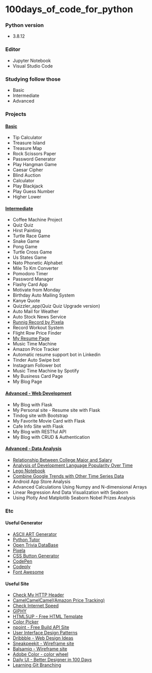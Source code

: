 # 100days_of_code_for_python
### Python version
- 3.8.12

### Editor
- Jupyter Notebook
- Visual Studio Code

### Studying follow those
  - Basic 
  - Intermediate
  - Advanced

### Projects 
#### [Basic](https://github.com/Ki-Sung/100days_of_code_for_python/tree/main/basic_final_projects)
- Tip Calculator
- Treasure Island
- Treasure Map 
- Rock Scissors Paper
- Password Generator
- Play Hangman Game 
- Caesar Cipher
- Blind Auction 
- Calculator
- Play Blackjack 
- Play Guess Number
- Higher Lower
#### [Intermediate](https://github.com/Ki-Sung/100days_of_code_for_python/tree/main/intermediate_final_projects)
- Coffee Machine Project
- Quiz Quiz
- Hirst Painting
- Turtle Race Game
- Snake Game
- Pong Game
- Turtle Cross Game
- Us States Game
- Nato Phonetic Alphabet
- Mile To Km Converter
- Pomodoro Timer
- Password Manager
- Flashy Card App
- Motivate from Monday
- Birthday Auto Mailing System
- Kanye Quote
- Quizzler_app(Quiz Quiz Upgrade version)
- Auto Mail for Weather
- Auto Stock News Service
- [Runnig Record by Pixela](https://pixe.la/v1/users/kisung/graphs/graph1.html)
- Record Workout System
- Flight Row Price Finder
- [My Resume Page](https://ki-sung.github.io/my_page/)
- Music Time Machine
- Amazon Price Tracker
- Automatic resume support bot in Linkedin
- Tinder Auto Swipe bot
- Instagram Follower bot
- Music Time Machine by Spotify
- My Business Card Page
- My Blog Page 

#### [Advanced - Web Development](https://github.com/Ki-Sung/100days_of_code_for_python/tree/main/advanced_projects/web_projects)
- My Blog with Flask
- My Personal site - Resume site with Flask
- Tindog site with Bootstrap
- My Favorite Movie Card with Flask
- Cafe Info Site with Flask
- My Blog with RESTful API
- My Blog with CRUD & Authentication

#### [Advanced - Data Analysis](https://github.com/Ki-Sung/100days_of_code_for_python/tree/main/advanced/data_analysis)
- [Relationship Between College Major and Salary](https://nbviewer.org/github/Ki-Sung/100days_of_code_for_python/blob/main/advanced/data_analysis/01_Relationship_between_college_major_and_salary/01_Relationship_between_college_major_and_salary-Stduy.ipynb)
- [Analysis of Development Language Popularity Over Time](https://nbviewer.org/github/Ki-Sung/100days_of_code_for_python/blob/main/advanced/data_analysis/02_Analysis_of_Development_Language_Popularity_Over_Time/02_Analysis_of_Development_Language_Popularity_Over_Time.ipynb)
- [Lego Notebook](https://nbviewer.org/github/Ki-Sung/100days_of_code_for_python/blob/main/advanced/data_analysis/03_Lego_Notebook/03_Lego_Analysis.ipynb)
- [Combine Google Trends with Other Time Series Data](https://nbviewer.org/github/Ki-Sung/100days_of_code_for_python/blob/main/advanced/data_analysis/04_Combine_Google_Trends_with_Other_Time_Series_Data/04_Combine_Google_Trends_with_Other_Time_Series_Data.ipynb)
- Android App Store Analysis
- Advanced Calculations Using Numpy and N-dimensional Arrays
- Linear Regression And Data Visualization with Seaborn
- Using Plotly And Matplotlib Seaborn Nobel Prizes Analysis

### Etc
#### Useful Generator
- [ASCII ART Generator](http://patorjk.com/software/taag/#p=display&f=Doom&t=Guess%20Number)
- [Python Tutor](https://pythontutor.com/python-debugger.html#mode=edit)
- [Open Trivia DataBase](https://opentdb.com/)
- [Pixela](https://pixe.la/)
- [CSS Button Generator](https://css3buttongenerator.com/)
- [CodePen](https://codepen.io/)
- [Codeply](https://www.codeply.com/)
- [Font Awesome](https://fontawesome.com/)
#### Useful Site 
- [Check My HTTP Header](https://myhttpheader.com/)
- [CamelCamelCamel(Amazon Price Tracking)](https://camelcamelcamel.com/)
- [Check Internet Speed](https://www.speedtest.net/result/15337033867)
- [GIPHY](https://giphy.com/)
- [HTML5UP - Free HTML Template](https://html5up.net/)
- [Color Picker](https://htmlcolorcodes.com/color-picker/)
- [npoint - Free Build API Site](https://www.npoint.io/)
- [User Interface Design Patterns](https://ui-patterns.com/patterns)
- [Dribbble - Web Design Ideas](https://dribbble.com/search/website)
- [Sneakpeekit - Wireframe site](https://sneakpeekit.com/)
- [Balsamiq - Wireframe site](https://balsamiq.com/)
- [Adobe Color - color wheel](https://color.adobe.com/ko/create/color-wheel)
- [Daily UI - Better Designer in 100 Days](https://www.dailyui.co/)
- [Learning Git Branching](https://learngitbranching.js.org/)

